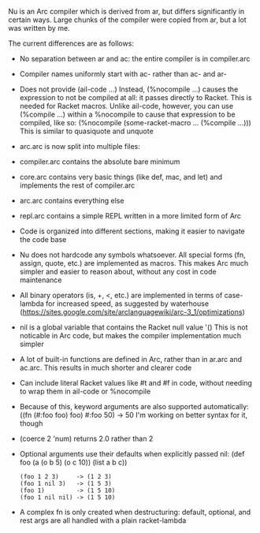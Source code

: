 Nu is an Arc compiler which is derived from ar, but differs significantly in certain ways. Large chunks of the compiler were copied from ar, but a lot was written by me.

The current differences are as follows:

 * No separation between ar and ac: the entire compiler is in compiler.arc
 * Compiler names uniformly start with ac- rather than ac- and ar-
 * Does not provide (ail-code ...) Instead, (%nocompile ...) causes the expression to not be compiled at all: it passes directly to Racket. This is needed for Racket macros. Unlike ail-code, however, you can use (%compile ...) within a %nocompile to cause that expression to be compiled, like so:
   (%nocompile (some-racket-macro ... (%compile ...)))
   This is similar to quasiquote and unquote
 * arc.arc is now split into multiple files:
  * compiler.arc contains the absolute bare minimum
  * core.arc contains very basic things (like def, mac, and let) and implements the rest of compiler.arc
  * arc.arc contains everything else
  * repl.arc contains a simple REPL written in a more limited form of Arc
 * Code is organized into different sections, making it easier to navigate the code base
 * Nu does not hardcode any symbols whatsoever. All special forms (fn, assign, quote, etc.) are implemented as macros. This makes Arc much simpler and easier to reason about, without any cost in code maintenance
 * All binary operators (is, +, <, etc.) are implemented in terms of case-lambda for increased speed, as suggested by waterhouse (https://sites.google.com/site/arclanguagewiki/arc-3_1/optimizations)
 * nil is a global variable that contains the Racket null value '() This is not noticable in Arc code, but makes the compiler implementation much simpler
 * A lot of built-in functions are defined in Arc, rather than in ar.arc and ac.arc. This results in much shorter and clearer code
 * Can include literal Racket values like #t and #f in code, without needing to wrap them in ail-code or %nocompile
  * Because of this, keyword arguments are also supported automatically:
        ((fn (#:foo foo) foo) #:foo 50) -> 50
    I'm working on better syntax for it, though
 * (coerce 2 'num) returns 2.0 rather than 2
 * Optional arguments use their defaults when explicitly passed nil:
       (def foo (a (o b 5) (o c 10))
         (list a b c))

       (foo 1 2 3)     -> (1 2 3)
       (foo 1 nil 3)   -> (1 5 3)
       (foo 1)         -> (1 5 10)
       (foo 1 nil nil) -> (1 5 10)
 * A complex fn is only created when destructuring: default, optional, and rest args are all handled with a plain racket-lambda
